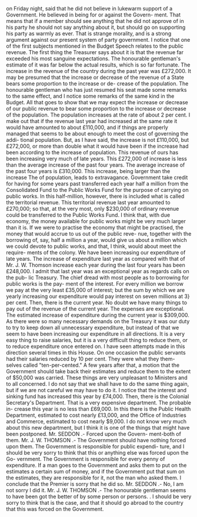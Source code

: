 on Friday night, said that he did not believe in lukewarm support of a Government. He believed in being for or against the Govern- ment. That means that if a member should see anything that he did not approve of in his party he should not say anything about it, but should go on supporting his party as warmly as ever. That is strange morality, and is a strong argument against our present system of party government. I notice that one of the first subjects mentioned in the Budget Speech relates to the public revenue. The first thing the Treasurer says about it is that the revenue far exceeded his most sanguine expectations. The honourable gentleman's estimate of it was far below the actual results, which is so far fortunate. The increase in the revenue of the country during the past year was £272,000. It may be presumed that the increase or decrease of the revenue of a State bears some proportion to the increase or de- crease of the population. The honourable gentleman who has just resumed his seat made some remarks to the same effect, and I notice some remarks of the same kind in the Budget. All that goes to show that we may expect the increase or decrease of our public revenue to bear some proportion to the increase or decrease of the population. The population increases at the rate of about 2 per cent. I make out that if the revenue last year had increased at the same rate it would have amounted to about £110,000, and if things are properly managed that seems to be about enough to meet the cost of governing the addi- tional population. But, as I have said, the increase is not £110,000, but £272,000, or more than double what it would have been if the increase had been according to the increase of population. This revenue of ours has been increasing very much of late years. This £272,000 of increase is less than the average increase of the past four years. The average increase of the past four years is £310,000. This increase, being larger than the increase The of population, leads to extravagance. Government take credit for having for some years past transferred each year half a million from the Consolidated Fund to the Public Works Fund for the purpose of carrying on public works. In this half-million, however, there is included what is called the territorial revenue. This territorial revenue last year amounted to £270,000; so that, at the very most, only $230,000 of ordinary revenue could be transferred to the Public Works Fund. I think that, with due economy, the money available for public works might be very much larger than it is. If we were to practise the economy that might be practised, the money that would accrue to us out of the public reve- nue, together with the borrowing of, say, half a million a year, would give us about a million which we could devote to public works, and that, I think, would about meet the require- ments of the colony. We have been increasing our expenditure of late years. The increase of expenditure last year as compared with that of Mr. J. W. Thomson increase each year during the last four years has been £248,000. I admit that last year was an exceptional year as regards calls on the pub- lic Treasury. The chief dread with most people as to borrowing for public works is the pay- ment of the interest. For every million we borrow we pay at the very least £35,000 of interest; but the sum by which we are yearly increasing our expenditure would pay interest on seven millions at 3} per cent. Then, there is the current year. No doubt we have many things to pay out of the revenue of the current year. The expenses are exceptional. The estimated increase of expenditure during the current year is $309,000. As there were so many necessary demands on the Treasury it was our duty to try to keep down all unnecessary expenditure, but instead of that we seem to have been increasing our expenditure in all directions. It is a very easy thing to raise salaries, but it is a very difficult thing to reduce them, or to reduce expenditure once entered on. I have seen attempts made in this direction several times in this House. On one occasion the public servants had their salaries reduced by 10 per cent. They were what they them- selves called "ten-per-cented." A few years after that, a motion that the Government should take back their estimates and reduce them to the extent of $50,000 was carried. These things are very unpleasant to Ministers and to all concerned. I do not say that we shall have to do the same thing again, but if we are not careful we may have to do it. I notice that the interest and sinking fund has increased this year by £74,000. Then, there is the Colonial Secretary's Department. That is a very expensive department. The probable in- crease this year is no less than £69,000. In this there is the Public Health Department, estimated to cost nearly £13,000, and the Office of Industries and Commerce, estimated to cost nearly $9,000. I do not know very much about this new department, but I think it is one of the things that might have been postponed. Mr. SEDDON .- Forced upon the Govern- ment-both of them. Mr. J. W. THOMSON .- The Government should have nothing forced upon them. The Government is responsible for public expendi- ture, and I should be very sorry to think that this or anything else was forced upon the Go- vernment. The Government is responsible for every penny of expenditure. If a man goes to the Government and asks them to put on the estimates a certain sum of money, and if the Government put that sum on the estimates, they are responsible for it, not the man who asked them. I conclude that the Premier is sorry that he did so. Mr. SEDDON .- No, I am not sorry I did it. Mr. J. W. THOMSON .- The honourable gentleman seems to have been got the better of by some person or persons. . I should be very sorry to think that is the case, and that it should go abroad to the country that this was forced on the Government. 